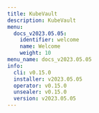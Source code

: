 ```yaml
---
title: KubeVault
description: KubeVault
menu:
  docs_v2023.05.05:
    identifier: welcome
    name: Welcome
    weight: 10
menu_name: docs_v2023.05.05
info:
  cli: v0.15.0
  installer: v2023.05.05
  operator: v0.15.0
  unsealer: v0.15.0
  version: v2023.05.05
---
```


